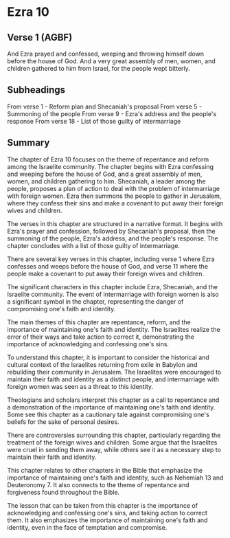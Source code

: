 # Ezra 10

## Verse 1 (AGBF)

And Ezra prayed and confessed, weeping and throwing himself down before the house of God. And a very great assembly of men, women, and children gathered to him from Israel, for the people wept bitterly.

## Subheadings

From verse 1 - Reform plan and Shecaniah's proposal
From verse 5 - Summoning of the people
From verse 9 - Ezra's address and the people's response
From verse 18 - List of those guilty of intermarriage

## Summary

The chapter of Ezra 10 focuses on the theme of repentance and reform among the Israelite community. The chapter begins with Ezra confessing and weeping before the house of God, and a great assembly of men, women, and children gathering to him. Shecaniah, a leader among the people, proposes a plan of action to deal with the problem of intermarriage with foreign women. Ezra then summons the people to gather in Jerusalem, where they confess their sins and make a covenant to put away their foreign wives and children. 

The verses in this chapter are structured in a narrative format. It begins with Ezra's prayer and confession, followed by Shecaniah's proposal, then the summoning of the people, Ezra's address, and the people's response. The chapter concludes with a list of those guilty of intermarriage.

There are several key verses in this chapter, including verse 1 where Ezra confesses and weeps before the house of God, and verse 11 where the people make a covenant to put away their foreign wives and children.

The significant characters in this chapter include Ezra, Shecaniah, and the Israelite community. The event of intermarriage with foreign women is also a significant symbol in the chapter, representing the danger of compromising one's faith and identity.

The main themes of this chapter are repentance, reform, and the importance of maintaining one's faith and identity. The Israelites realize the error of their ways and take action to correct it, demonstrating the importance of acknowledging and confessing one's sins.

To understand this chapter, it is important to consider the historical and cultural context of the Israelites returning from exile in Babylon and rebuilding their community in Jerusalem. The Israelites were encouraged to maintain their faith and identity as a distinct people, and intermarriage with foreign women was seen as a threat to this identity.

Theologians and scholars interpret this chapter as a call to repentance and a demonstration of the importance of maintaining one's faith and identity. Some see this chapter as a cautionary tale against compromising one's beliefs for the sake of personal desires.

There are controversies surrounding this chapter, particularly regarding the treatment of the foreign wives and children. Some argue that the Israelites were cruel in sending them away, while others see it as a necessary step to maintain their faith and identity.

This chapter relates to other chapters in the Bible that emphasize the importance of maintaining one's faith and identity, such as Nehemiah 13 and Deuteronomy 7. It also connects to the theme of repentance and forgiveness found throughout the Bible.

The lesson that can be taken from this chapter is the importance of acknowledging and confessing one's sins, and taking action to correct them. It also emphasizes the importance of maintaining one's faith and identity, even in the face of temptation and compromise.